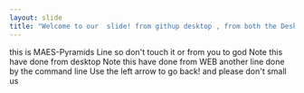 ```yaml
---
layout: slide
title: "Welcome to our  slide! from githup desktop , from both the Desktop and the command Line and also from the site"
---
```

this is MAES-Pyramids Line so don't touch it or from you to god
Note this have done from desktop
Note this have done from WEB
another line done by the command line 
Use the left arrow to go back! and please don't small us 
